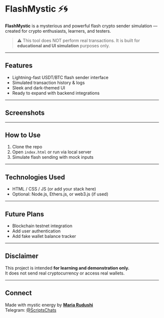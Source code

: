 # FlashMystic ⚡🌀

**FlashMystic** is a mysterious and powerful flash crypto sender simulation — created for crypto enthusiasts, learners, and testers.

> ⚠️ This tool does NOT perform real transactions. It is built for **educational and UI simulation** purposes only.

---

## Features
- Lightning-fast USDT/BTC flash sender interface
- Simulated transaction history & logs
- Sleek and dark-themed UI
- Ready to expand with backend integrations

---

## Screenshots


---

## How to Use
1. Clone the repo
2. Open `index.html` or run via local server
3. Simulate flash sending with mock inputs

---

## Technologies Used
- HTML / CSS / JS (or add your stack here)
- Optional: Node.js, Ethers.js, or web3.js (if used)

---

## Future Plans
- Blockchain testnet integration
- Add user authentication
- Add fake wallet balance tracker

---

## Disclaimer
This project is intended **for learning and demonstration only.**  
It does not send real cryptocurrency or access real wallets.

---

## Connect
Made with mystic energy by  **[Maria Rudushi](https://github.com/rudushi4)**  
Telegram: [@ScriptsChats](https://t.me/ScriptsChats)
